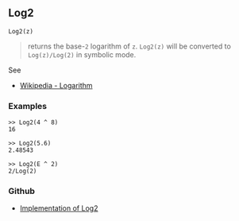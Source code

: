 ## Log2

```
Log2(z)
```

> returns the base-`2` logarithm of `z`. `Log2(z)` will be converted to `Log(z)/Log(2)` in symbolic mode.

See
* [Wikipedia - Logarithm](https://en.wikipedia.org/wiki/Logarithm)

### Examples

```
>> Log2(4 ^ 8)    
16    

>> Log2(5.6)    
2.48543    

>> Log2(E ^ 2)    
2/Log(2)  
```
### Github
* [Implementation of Log2](https://github.com/axkr/symja_android_library/blob/master/symja_android_library/matheclipse-core/src/main/java/org/matheclipse/core/builtin/ExpTrigsFunctions.java#L2284) 
